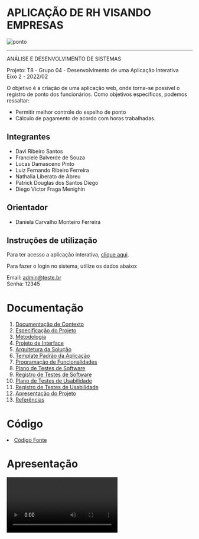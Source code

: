 # APLICAÇÃO DE RH VISANDO EMPRESAS
![ponto](https://user-images.githubusercontent.com/97108151/196748497-49202684-7ca7-444b-a415-f7f53c5c3a13.png)<hr>


ANÁLISE E DESENVOLVIMENTO DE SISTEMAS

Projeto: T8 - Grupo 04 - Desenvolvimento de uma Aplicação Interativa <br>
Eixo 2  - 2022/02

O objetivo é a criação de uma aplicação web, onde torna-se possível o registro de ponto dos funcionários. Como objetivos específicos, podemos ressaltar:
<ul type="square">
  <li>Permitir melhor controle do espelho de ponto</li>
  <li>Cálculo de pagamento de acordo com horas trabalhadas.</li>
  </ul>

## Integrantes

* Davi Ribeiro Santos
* Franciele Balverde de Souza
* Lucas Damasceno Pinto
* Luiz Fernando Ribeiro Ferreira
* Nathalia Liberato de Abreu
* Patrick Douglas dos Santos Diego 
* Diego Victor Fraga Menighin

## Orientador

* Daniela Carvalho Monteiro Ferreira


## Instruções de utilização <br>

Para ter acesso a aplicação interativa, <a href="http://luizferri-001-site1.ftempurl.com/">clique aqui</a>.

Para fazer o login no sistema, utilize os dados abaixo:

Email: admin@teste.br
<br>
Senha: 12345
# Documentação

<ol>
<li><a href="docs/01-Documentação de Contexto.md"> Documentação de Contexto</a></li>
<li><a href="docs/02-Especificação do Projeto.md"> Especificação do Projeto</a></li>
<li><a href="docs/03-Metodologia.md"> Metodologia</a></li>
<li><a href="docs/04-Projeto de Interface.md"> Projeto de Interface</a></li>
<li><a href="docs/05-Arquitetura da Solução.md"> Arquitetura da Solução</a></li>
<li><a href="docs/06-Template Padrão da Aplicação.md"> Template Padrão da Aplicação</a></li>
<li><a href="docs/07-Programação de Funcionalidades.md"> Programação de Funcionalidades</a></li>
<li><a href="docs/08-Plano de Testes de Software.md"> Plano de Testes de Software</a></li>
<li><a href="docs/09-Registro de Testes de Software.md"> Registro de Testes de Software</a></li>
<li><a href="docs/10-Plano de Testes de Usabilidade.md"> Plano de Testes de Usabilidade</a></li>
<li><a href="docs/11-Registro de Testes de Usabilidade.md"> Registro de Testes de Usabilidade</a></li>
<li><a href="docs/12-Apresentação do Projeto.md"> Apresentação do Projeto</a></li>
<li><a href="docs/13-Referências.md"> Referências</a></li>
</ol>

# Código

<li><a href="src/README.md"> Código Fonte</a></li>

# Apresentação

<video src="https://user-images.githubusercontent.com/97108151/189484806-0c218744-0c98-43f6-a275-2c1a788d256b.mp4"></video>
